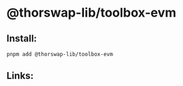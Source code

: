# @thorswap-lib/toolbox-evm

## Install:

```bash
pnpm add @thorswap-lib/toolbox-evm
```

## Links:
